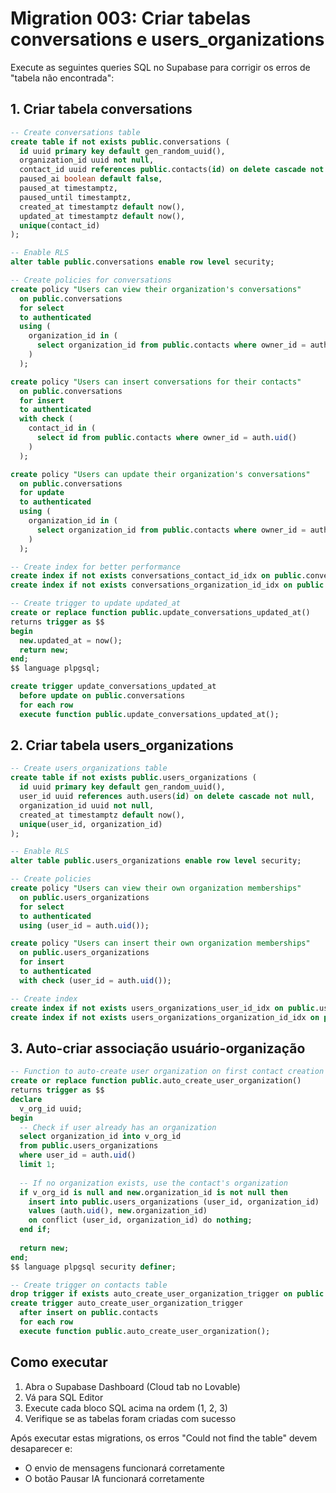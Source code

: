 # Migration 003: Criar tabelas conversations e users_organizations

Execute as seguintes queries SQL no Supabase para corrigir os erros de "tabela não encontrada":

## 1. Criar tabela conversations

```sql
-- Create conversations table
create table if not exists public.conversations (
  id uuid primary key default gen_random_uuid(),
  organization_id uuid not null,
  contact_id uuid references public.contacts(id) on delete cascade not null,
  paused_ai boolean default false,
  paused_at timestamptz,
  paused_until timestamptz,
  created_at timestamptz default now(),
  updated_at timestamptz default now(),
  unique(contact_id)
);

-- Enable RLS
alter table public.conversations enable row level security;

-- Create policies for conversations
create policy "Users can view their organization's conversations"
  on public.conversations
  for select
  to authenticated
  using (
    organization_id in (
      select organization_id from public.contacts where owner_id = auth.uid()
    )
  );

create policy "Users can insert conversations for their contacts"
  on public.conversations
  for insert
  to authenticated
  with check (
    contact_id in (
      select id from public.contacts where owner_id = auth.uid()
    )
  );

create policy "Users can update their organization's conversations"
  on public.conversations
  for update
  to authenticated
  using (
    organization_id in (
      select organization_id from public.contacts where owner_id = auth.uid()
    )
  );

-- Create index for better performance
create index if not exists conversations_contact_id_idx on public.conversations(contact_id);
create index if not exists conversations_organization_id_idx on public.conversations(organization_id);

-- Create trigger to update updated_at
create or replace function public.update_conversations_updated_at()
returns trigger as $$
begin
  new.updated_at = now();
  return new;
end;
$$ language plpgsql;

create trigger update_conversations_updated_at
  before update on public.conversations
  for each row
  execute function public.update_conversations_updated_at();
```

## 2. Criar tabela users_organizations

```sql
-- Create users_organizations table
create table if not exists public.users_organizations (
  id uuid primary key default gen_random_uuid(),
  user_id uuid references auth.users(id) on delete cascade not null,
  organization_id uuid not null,
  created_at timestamptz default now(),
  unique(user_id, organization_id)
);

-- Enable RLS
alter table public.users_organizations enable row level security;

-- Create policies
create policy "Users can view their own organization memberships"
  on public.users_organizations
  for select
  to authenticated
  using (user_id = auth.uid());

create policy "Users can insert their own organization memberships"
  on public.users_organizations
  for insert
  to authenticated
  with check (user_id = auth.uid());

-- Create index
create index if not exists users_organizations_user_id_idx on public.users_organizations(user_id);
create index if not exists users_organizations_organization_id_idx on public.users_organizations(organization_id);
```

## 3. Auto-criar associação usuário-organização

```sql
-- Function to auto-create user organization on first contact creation
create or replace function public.auto_create_user_organization()
returns trigger as $$
declare
  v_org_id uuid;
begin
  -- Check if user already has an organization
  select organization_id into v_org_id
  from public.users_organizations
  where user_id = auth.uid()
  limit 1;
  
  -- If no organization exists, use the contact's organization
  if v_org_id is null and new.organization_id is not null then
    insert into public.users_organizations (user_id, organization_id)
    values (auth.uid(), new.organization_id)
    on conflict (user_id, organization_id) do nothing;
  end if;
  
  return new;
end;
$$ language plpgsql security definer;

-- Create trigger on contacts table
drop trigger if exists auto_create_user_organization_trigger on public.contacts;
create trigger auto_create_user_organization_trigger
  after insert on public.contacts
  for each row
  execute function public.auto_create_user_organization();
```

## Como executar

1. Abra o Supabase Dashboard (Cloud tab no Lovable)
2. Vá para SQL Editor
3. Execute cada bloco SQL acima na ordem (1, 2, 3)
4. Verifique se as tabelas foram criadas com sucesso

Após executar estas migrations, os erros "Could not find the table" devem desaparecer e:
- O envio de mensagens funcionará corretamente
- O botão Pausar IA funcionará corretamente

